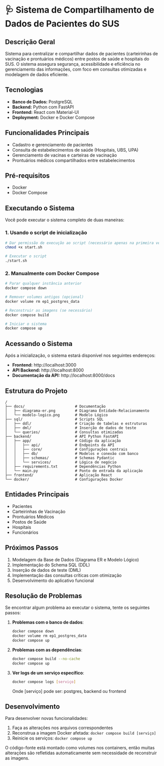 # 🩺 Sistema de Compartilhamento de Dados de Pacientes do SUS

## Descrição Geral
Sistema para centralizar e compartilhar dados de pacientes (carteirinhas de vacinação e prontuários médicos) entre postos de saúde e hospitais do SUS. O sistema assegura segurança, acessibilidade e eficiência no gerenciamento das informações, com foco em consultas otimizadas e modelagem de dados eficiente.

## Tecnologias

- **Banco de Dados:** PostgreSQL
- **Backend:** Python com FastAPI
- **Frontend:** React com Material-UI
- **Deployment:** Docker e Docker Compose

## Funcionalidades Principais

- Cadastro e gerenciamento de pacientes
- Consulta de estabelecimentos de saúde (Hospitais, UBS, UPA)
- Gerenciamento de vacinas e carteiras de vacinação
- Prontuários médicos compartilhados entre estabelecimentos

## Pré-requisitos

- Docker
- Docker Compose

## Executando o Sistema

Você pode executar o sistema completo de duas maneiras:

### 1. Usando o script de inicialização

```bash
# Dar permissão de execução ao script (necessário apenas na primeira vez)
chmod +x start.sh

# Executar o script
./start.sh
```

### 2. Manualmente com Docker Compose

```bash
# Parar qualquer instância anterior
docker compose down

# Remover volumes antigos (opcional)
docker volume rm ep1_postgres_data

# Reconstruir as imagens (se necessário)
docker compose build

# Iniciar o sistema
docker compose up
```

## Acessando o Sistema

Após a inicialização, o sistema estará disponível nos seguintes endereços:

- **Frontend:** http://localhost:3000
- **API Backend:** http://localhost:8000
- **Documentação da API:** http://localhost:8000/docs

## Estrutura do Projeto
```
/
├── docs/                       # Documentação
│   ├── diagrama-er.png         # Diagrama Entidade-Relacionamento
│   └── modelo-logico.png       # Modelo Lógico
├── sql/                        # Scripts SQL
│   ├── ddl/                    # Criação de tabelas e estruturas
│   ├── dml/                    # Inserção de dados de teste
│   └── queries/                # Consultas otimizadas
├── backend/                    # API Python FastAPI
│   ├── app/                    # Código da aplicação
│   │   ├── api/                # Endpoints da API
│   │   ├── core/               # Configurações centrais
│   │   ├── db/                 # Modelos e conexão com banco
│   │   ├── schemas/            # Schemas Pydantic
│   │   └── services/           # Lógica de negócio
│   ├── requirements.txt        # Dependências Python
│   └── main.py                 # Ponto de entrada da aplicação
├── frontend/                   # Aplicação React
└── docker/                     # Configurações Docker
```

## Entidades Principais
- Pacientes
- Carteirinhas de Vacinação
- Prontuários Médicos
- Postos de Saúde
- Hospitais
- Funcionários

## Próximos Passos
1. Modelagem da Base de Dados (Diagrama ER e Modelo Lógico)
2. Implementação do Schema SQL (DDL)
3. Inserção de dados de teste (DML)
4. Implementação das consultas críticas com otimização
5. Desenvolvimento do aplicativo funcional 

## Resolução de Problemas

Se encontrar algum problema ao executar o sistema, tente os seguintes passos:

1. **Problemas com o banco de dados**:
   ```bash
   docker compose down
   docker volume rm ep1_postgres_data
   docker compose up
   ```

2. **Problemas com as dependências**:
   ```bash
   docker compose build --no-cache
   docker compose up
   ```

3. **Ver logs de um serviço específico**:
   ```bash
   docker compose logs [serviço]
   ```
   Onde [serviço] pode ser: postgres, backend ou frontend

## Desenvolvimento

Para desenvolver novas funcionalidades:

1. Faça as alterações nos arquivos correspondentes
2. Reconstrua a imagem Docker afetada: `docker compose build [serviço]`
3. Reinicie os serviços: `docker compose up`

O código-fonte está montado como volumes nos containers, então muitas alterações são refletidas automaticamente sem necessidade de reconstruir as imagens. 